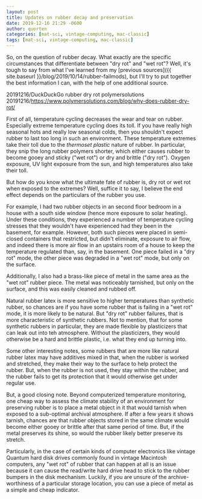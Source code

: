 ```yaml
---
layout: post
title: Updates on rubber decay and preservation
date: 2019-12-16 21:29 -0600
author: quorten
categories: [mat-sci, vintage-computing, mac-classic]
tags: [mat-sci, vintage-computing, mac-classic]
---
```


So, on the question of rubber decay.  What exactly are the specific
circumstances that differentiate between "dry rot" and "wet rot"?
Well, it's tough to say from what I've learned from my [previous
sources]({{ site.baseurl }}/blog/2019/10/14/rubber-failmods), but I'll
try to put together the best information I can, with the help of one
additional source.

20191216/DuckDuckGo rubber dry rot polymersolutions  
20191216/https://www.polymersolutions.com/blog/why-does-rubber-dry-rot/

First of all, temperature cycling decreases the wear and tear on
rubber.  Especially extreme temperature cycling does its toll.  If you
have really high seasonal hots and really low seasonal colds, then you
shouldn't expect rubber to last too long in such an environment.
These temperature extremes take their toll due to the _thermoset
plastic_ nature of rubber.  In particular, they snip the long rubber
polymers shorter, which either causes rubber to become gooey and
sticky ("wet rot") or dry and brittle ("dry rot").  Oxygen exposure,
UV light exposure from the sun, and high temperatures also take their
toll.

But how do you know what the ultimate fate of rubber is, dry rot or
wet rot when exposed to the extremes?  Well, suffice it to say, I
believe the end effect depends on the particulars of the rubber you
use.

<!-- more -->

For example, I had two rubber objects in an second floor bedroom in a
house with a south side window (hence more exposure to solar heating).
Under these conditions, they experienced a number of temperature
cycling stresses that they wouldn't have experienced had they been in
the basement, for example.  However, both such pieces were placed in
semi-closed containers that restricted, but didn't eliminate, exposure
to air flow, and indeed there is more air flow in an upstairs room of
a house to keep the temperature regulated than, say, in the basement.
One piece failed in a "dry rot" mode, the other piece was degraded in
a "wet rot" mode, but only on the surface.

Additionally, I also had a brass-like piece of metal in the same area
as the "wet rot" rubber piece.  The metal was noticeably tarnished,
but only on the surface, and this was easily cleaned and rubbed off.

Natural rubber latex is more sensitive to higher temperatures than
synthetic rubber, so chances are if you have some rubber that is
failing in a "wet rot" mode, it is more likely to be natural.  But
"dry rot" rubber failures, that is more characteristic of synthetic
rubbers.  Not to mention, that for some synthetic rubbers in
particular, they are made flexible by plasticizers that can leak out
into teh atmosphere.  Without the plasticizers, they would otherwise
be a hard and brittle plastic, i.e. what they end up turning into.

Some other interesting notes, some rubbers that are more like natural
rubber latex may have additives mixed in that, when the rubber is
worked and stretched, they make their way to the surface to help
protect the rubber.  But, when the rubber is not used, they stay
within the rubber, and the rubber fails to get its protection that it
would otherwise get under regular use.

But, a good closing note.  Beyond computerized temperature monitoring,
one cheap way to assess the climate stability of an environment for
preserving rubber is to place a metal object in it that would tarnish
when exposed to a sub-optimal archival atmosphere.  If after a few
years it shows tarnish, chances are that rubber objects stored in the
same climate would become either gooey or brittle after that same
period of time.  But, if the metal preserves its shine, so would the
rubber likely better preserve its stretch.

Particularly, in the case of certain kinds of computer electronics
like vintage Quantum hard disk drives commonly found in vintage
Macintosh computers, any "wet rot" of rubber that can happen at all is
an issue because it can cause the read/write hard drive head to stick
to the rubber bumpers in the disk mechanism.  Luckily, if you are
unsure of the archive-worthiness of a particular storage location, you
can use a piece of metal as a simple and cheap indicator.

